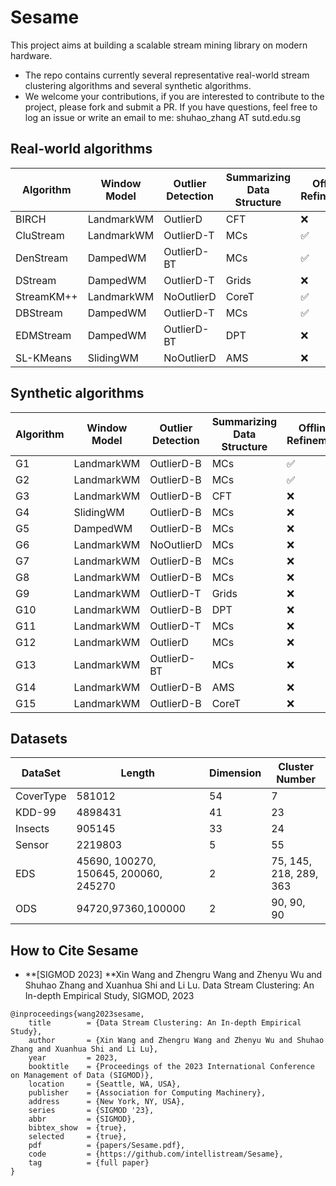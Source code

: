 # Sesame

This project aims at building a scalable stream mining library on modern hardware. 

- The repo contains currently several representative real-world stream clustering algorithms and several synthetic algorithms.
- We welcome your contributions, if you are interested to contribute to the project, please fork and submit a PR. If you have questions, feel free to log an issue or write an email to me: shuhao_zhang AT sutd.edu.sg

## Real-world algorithms

| Algorithm  | Window Model | Outlier Detection | Summarizing Data Structure | Offline Refinement |
| ---------- | ------------ | ----------------- | -------------------------- | ------------------ |
| BIRCH      | LandmarkWM   | OutlierD          | CFT                        | ❌                  |
| CluStream  | LandmarkWM   | OutlierD-T        | MCs                        | ✅                  |
| DenStream  | DampedWM     | OutlierD-BT       | MCs                        | ✅                  |
| DStream    | DampedWM     | OutlierD-T        | Grids                      | ❌                  |
| StreamKM++ | LandmarkWM   | NoOutlierD        | CoreT                      | ✅                  |
| DBStream   | DampedWM     | OutlierD-T        | MCs                        | ✅                  |
| EDMStream  | DampedWM     | OutlierD-BT       | DPT                        | ❌                  |
| SL-KMeans  | SlidingWM    | NoOutlierD        | AMS                        | ❌                  |

## Synthetic algorithms

| Algorithm  | Window Model                 | Outlier Detection | Summarizing Data Structure | Offline Refinement |
| ---------- | ---------------------------- | ----------------- | --------------------------| -------------------|
| G1 | LandmarkWM           | OutlierD-B | MCs |   ✅   |
| G2 | LandmarkWM   | OutlierD-B | MCs | ✅ |
| G3 | LandmarkWM   | OutlierD-B | CFT |   ❌   |
| G4 | SlidingWM | OutlierD-B | MCs |   ❌   |
| G5 | DampedWM             | OutlierD-B | MCs |   ❌   |
| G6 | LandmarkWM | NoOutlierD |MCs  | ❌ |
| G7 | LandmarkWM | OutlierD-B | MCs |  ❌  |
| G8 | LandmarkWM | OutlierD-B | MCs | ❌ |
| G9 | LandmarkWM   | OutlierD-T | Grids |   ❌   |
| G10 | LandmarkWM       | OutlierD-B | DPT |   ❌      |
| G11 | LandmarkWM       | OutlierD-T | MCs |   ❌      |
| G12 | LandmarkWM       | OutlierD | MCs |   ❌      |
| G13 | LandmarkWM       | OutlierD-BT | MCs |   ❌      |
| G14 | LandmarkWM | OutlierD-B | AMS |   ❌      |
| G15 | LandmarkWM       | OutlierD-B | CoreT |   ❌      |

## Datasets

| DataSet   | Length                                | Dimension | Cluster Number |
| --------- | ------------------------------------- | --------- | -------------- |
| CoverType | 581012                                | 54        | 7              |
| KDD-99    | 4898431                               | 41        | 23             |
| Insects   | 905145                                | 33        | 24             |
| Sensor    | 2219803                               | 5         | 55             |
| EDS       | 45690, 100270, 150645, 200060, 245270 | 2         | 75, 145, 218, 289, 363 |
| ODS     | 94720,97360,100000                    | 2         | 90, 90, 90 |

## How to Cite Sesame

* **[SIGMOD 2023] **Xin Wang and Zhengru Wang and Zhenyu Wu and Shuhao Zhang and Xuanhua Shi and Li Lu. Data Stream Clustering: An In-depth Empirical Study, SIGMOD, 2023

```
@inproceedings{wang2023sesame,
	title        = {Data Stream Clustering: An In-depth Empirical Study},
	author       = {Xin Wang and Zhengru Wang and Zhenyu Wu and Shuhao Zhang and Xuanhua Shi and Li Lu},
	year         = 2023,
	booktitle    = {Proceedings of the 2023 International Conference on Management of Data (SIGMOD)},
	location     = {Seattle, WA, USA},
	publisher    = {Association for Computing Machinery},
	address      = {New York, NY, USA},
	series       = {SIGMOD '23},
	abbr         = {SIGMOD},
	bibtex_show  = {true},
	selected     = {true},
	pdf          = {papers/Sesame.pdf},
	code         = {https://github.com/intellistream/Sesame},
	tag          = {full paper}
}
```

